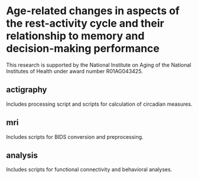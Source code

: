 # Age-related changes in aspects of the rest-activity cycle and their relationship to memory and decision-making performance
This research is supported by the National Institute on Aging of the National Institutes of Health under award number R01AG043425.

## actigraphy
Includes processing script and scripts for calculation of circadian measures.

## mri
Includes scripts for BIDS conversion and preprocessing.

## analysis
Includes scripts for functional connectivity and behavioral analyses.
